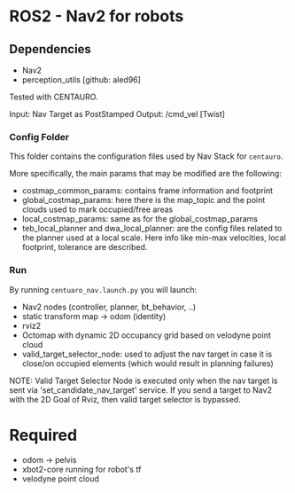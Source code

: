 # ROS2 - Nav2 for robots

## Dependencies
- Nav2
- perception_utils [github: aled96]

Tested with CENTAURO.

Input: Nav Target as PostStamped
Output: /cmd_vel [Twist]

### Config Folder
This folder contains the configuration files used by Nav Stack for `centauro`.

More specifically, the main params that may be modified are the following:

- costmap_common_params: contains frame information and footprint
- global_costmap_params: here there is the map_topic and the point clouds used to mark occupied/free areas
- local_costmap_params: same as for the global_costmap_params
- teb_local_planner and dwa_local_planner: are the config files related to the planner used at a local scale. Here info like min-max velocities, local footprint, tolerance are described.

### Run
By running `centuaro_nav.launch.py` you will launch:
- Nav2 nodes (controller, planner, bt_behavior, ..)
- static transform map -> odom (identity)
- rviz2
- Octomap with dynamic 2D occupancy grid based on velodyne point cloud
- valid_target_selector_node: used to adjust the nav target in case it is close/on occupied elements (which would result in planning failures)

NOTE: Valid Target Selector Node is executed only when the nav target is sent via 'set_candidate_nav_target' service. If you send a target to Nav2 with the 2D Goal of Rviz, then valid target selector is bypassed.

# Required
- odom -> pelvis
- xbot2-core running for robot's tf
- velodyne point cloud